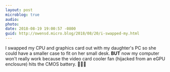 ```yaml
---
layout: post
microblog: true
audio: 
photo: 
date: 2018-08-19 19:00:57 -0800
guid: http://owensd.micro.blog/2018/08/20/i-swapped-my.html
---
```

I swapped my CPU and graphics card out with my daughter's PC so she could have a smaller case to fit on her small desk. **BUT** now my computer won't really work because the video card cooler fan (hijacked from an eGPU enclosure) hits the CMOS battery. 🤦🏻‍♂️
